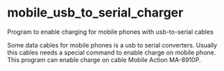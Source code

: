 mobile_usb_to_serial_charger
==================

Program to enable charging for mobile phones with usb-to-serial cables

Some data cables for mobile phones is a usb to serial converters. Usually this cables needs a special command to enable charge on mobile phone.
This program can enable charge on cable Mobile Action MA-8910P.
